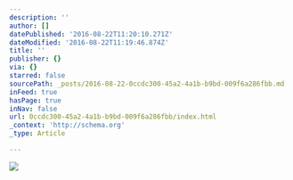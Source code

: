 ```yaml
---
description: ''
author: []
datePublished: '2016-08-22T11:20:10.271Z'
dateModified: '2016-08-22T11:19:46.874Z'
title: ''
publisher: {}
via: {}
starred: false
sourcePath: _posts/2016-08-22-0ccdc300-45a2-4a1b-b9bd-009f6a286fbb.md
inFeed: true
hasPage: true
inNav: false
url: 0ccdc300-45a2-4a1b-b9bd-009f6a286fbb/index.html
_context: 'http://schema.org'
_type: Article

---
```

![](https://the-grid-user-content.s3-us-west-2.amazonaws.com/19dbccd4-8441-46a4-a883-0d2d52322564.jpg)